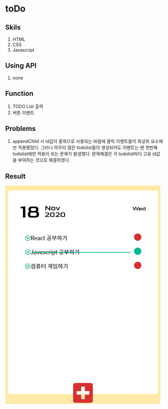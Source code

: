 # toDo

## Skils

1. HTML
2. CSS
3. Javascript

## Using API

1. none

## Function

1. TODO List 출력
2. 버튼 이벤트

## Problems

1. appendChild 시 id값이 중복으로 사용되는 바람에 클릭 이벤트들이 최상위 요소에만 적용됐었다. 그러니 아무리 많은 todolist들이 생성되어도 이벤트는 맨 첫번째 todolist에만 적용이 되는 문제가 발생했다. 문제해결은 각 todolist마다 고유 id값을 부여하는 것으로 해결하였다.

## Result

![tool](./img/readme.png)
